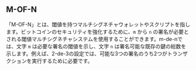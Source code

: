 ## M-OF-N

「M-OF-N」とは、閾値を持つマルチシグネチャウォレットやスクリプトを指します。ビットコインのセキュリティを強化するために、`m` から `n` の署名が必要とされる閾値マルチシグネチャシステムを使用することができます。m-de-nでは、文字 `m` は必要な署名の閾値を示し、文字 `n` は署名可能な既存の鍵の総数を示します。例えば、2-de-3の設定では、可能な3つの署名のうち2つがトランザクションを実行するために必要です。